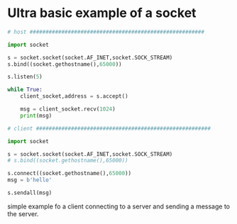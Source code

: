 # Ultra basic example of a socket

```python
# host #######################################################

import socket

s = socket.socket(socket.AF_INET,socket.SOCK_STREAM)
s.bind((socket.gethostname(),65000))

s.listen(5)

while True:
    client_socket,address = s.accept()

    msg = client_socket.recv(1024)
    print(msg)

# client #######################################################

import socket

s = socket.socket(socket.AF_INET,socket.SOCK_STREAM)
# s.bind((socket.gethostname(),65000))

s.connect((socket.gethostname(),65000))
msg = b'hello'

s.sendall(msg)
```

simple example fo a client connecting to a server and sending a message to the server. 